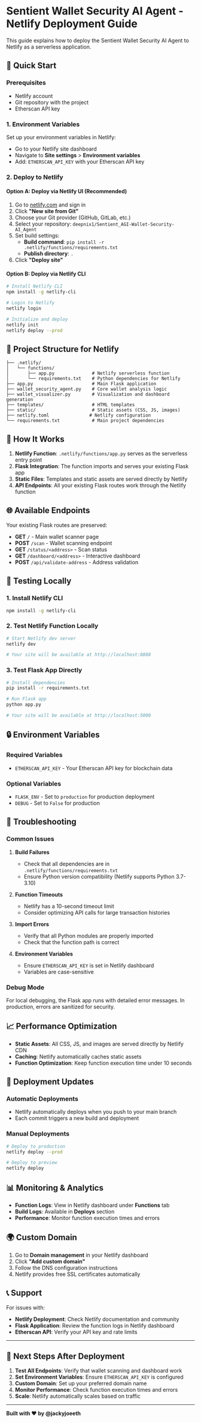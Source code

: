 # Sentient Wallet Security AI Agent - Netlify Deployment Guide

This guide explains how to deploy the Sentient Wallet Security AI Agent to Netlify as a serverless application.

## 🚀 **Quick Start**

### **Prerequisites**
- Netlify account
- Git repository with the project
- Etherscan API key

### **1. Environment Variables**
Set up your environment variables in Netlify:
- Go to your Netlify site dashboard
- Navigate to **Site settings** > **Environment variables**
- Add: `ETHERSCAN_API_KEY` with your Etherscan API key

### **2. Deploy to Netlify**

#### **Option A: Deploy via Netlify UI (Recommended)**
1. Go to [netlify.com](https://netlify.com) and sign in
2. Click **"New site from Git"**
3. Choose your Git provider (GitHub, GitLab, etc.)
4. Select your repository: `deepnix1/Sentient_AGI-Wallet-Security-AI_Agent`
5. Set build settings:
   - **Build command**: `pip install -r .netlify/functions/requirements.txt`
   - **Publish directory**: `.`
6. Click **"Deploy site"**

#### **Option B: Deploy via Netlify CLI**
```bash
# Install Netlify CLI
npm install -g netlify-cli

# Login to Netlify
netlify login

# Initialize and deploy
netlify init
netlify deploy --prod
```

## 📁 **Project Structure for Netlify**

```
├── .netlify/
│   └── functions/
│       ├── app.py              # Netlify serverless function
│       └── requirements.txt    # Python dependencies for Netlify
├── app.py                      # Main Flask application
├── wallet_security_agent.py    # Core wallet analysis logic
├── wallet_visualizer.py        # Visualization and dashboard generation
├── templates/                  # HTML templates
├── static/                     # Static assets (CSS, JS, images)
├── netlify.toml               # Netlify configuration
└── requirements.txt            # Main project dependencies
```

## 🔧 **How It Works**

1. **Netlify Function**: `.netlify/functions/app.py` serves as the serverless entry point
2. **Flask Integration**: The function imports and serves your existing Flask app
3. **Static Files**: Templates and static assets are served directly by Netlify
4. **API Endpoints**: All your existing Flask routes work through the Netlify function

## 🌐 **Available Endpoints**

Your existing Flask routes are preserved:
- **GET** `/` - Main wallet scanner page
- **POST** `/scan` - Wallet scanning endpoint
- **GET** `/status/<address>` - Scan status
- **GET** `/dashboard/<address>` - Interactive dashboard
- **POST** `/api/validate-address` - Address validation

## 🧪 **Testing Locally**

### **1. Install Netlify CLI**
```bash
npm install -g netlify-cli
```

### **2. Test Netlify Function Locally**
```bash
# Start Netlify dev server
netlify dev

# Your site will be available at http://localhost:8888
```

### **3. Test Flask App Directly**
```bash
# Install dependencies
pip install -r requirements.txt

# Run Flask app
python app.py

# Your site will be available at http://localhost:5000
```

## 🔒 **Environment Variables**

### **Required Variables**
- `ETHERSCAN_API_KEY` - Your Etherscan API key for blockchain data

### **Optional Variables**
- `FLASK_ENV` - Set to `production` for production deployment
- `DEBUG` - Set to `False` for production

## 🚨 **Troubleshooting**

### **Common Issues**

1. **Build Failures**
   - Check that all dependencies are in `.netlify/functions/requirements.txt`
   - Ensure Python version compatibility (Netlify supports Python 3.7-3.10)

2. **Function Timeouts**
   - Netlify has a 10-second timeout limit
   - Consider optimizing API calls for large transaction histories

3. **Import Errors**
   - Verify that all Python modules are properly imported
   - Check that the function path is correct

4. **Environment Variables**
   - Ensure `ETHERSCAN_API_KEY` is set in Netlify dashboard
   - Variables are case-sensitive

### **Debug Mode**
For local debugging, the Flask app runs with detailed error messages. In production, errors are sanitized for security.

## 📈 **Performance Optimization**

- **Static Assets**: All CSS, JS, and images are served directly by Netlify CDN
- **Caching**: Netlify automatically caches static assets
- **Function Optimization**: Keep function execution time under 10 seconds

## 🔄 **Deployment Updates**

### **Automatic Deployments**
- Netlify automatically deploys when you push to your main branch
- Each commit triggers a new build and deployment

### **Manual Deployments**
```bash
# Deploy to production
netlify deploy --prod

# Deploy to preview
netlify deploy
```

## 📊 **Monitoring & Analytics**

- **Function Logs**: View in Netlify dashboard under **Functions** tab
- **Build Logs**: Available in **Deploys** section
- **Performance**: Monitor function execution times and errors

## 🌍 **Custom Domain**

1. Go to **Domain management** in your Netlify dashboard
2. Click **"Add custom domain"**
3. Follow the DNS configuration instructions
4. Netlify provides free SSL certificates automatically

## 📞 **Support**

For issues with:
- **Netlify Deployment**: Check Netlify documentation and community
- **Flask Application**: Review the function logs in Netlify dashboard
- **Etherscan API**: Verify your API key and rate limits

---

## 🎯 **Next Steps After Deployment**

1. **Test All Endpoints**: Verify that wallet scanning and dashboard work
2. **Set Environment Variables**: Ensure `ETHERSCAN_API_KEY` is configured
3. **Custom Domain**: Set up your preferred domain name
4. **Monitor Performance**: Check function execution times and errors
5. **Scale**: Netlify automatically scales based on traffic

---

**Built with ❤️ by @jackyjoeeth**
